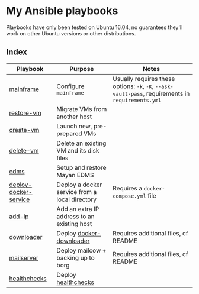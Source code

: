 # My Ansible playbooks

Playbooks have only been tested on Ubuntu 16.04, no guarantees they'll work on
other Ubuntu versions or other distributions.

## Index

Playbook | Purpose | Notes
--- | --- | --
[mainframe](mainframe/) | Configure `mainframe` | Usually requires these options: `-k`, `-K`, `--ask-vault-pass`, requirements in `requirements.yml`
[restore-vm](restore-vm/) | Migrate VMs from another host |
[create-vm](create-vm/) | Launch new, pre-prepared VMs |
[delete-vm](delete-vm/) | Delete an existing VM and its disk files |
[edms](edms/) | Setup and restore Mayan EDMS |
[deploy-docker-service](deploy-docker-service/) | Deploy a docker service from a local directory | Requires a `docker-compose.yml` file
[add-ip](add-ip/) | Add an extra IP address to an existing host |
[downloader](downloader/) | Deploy [docker-downloader](https://github.com/coaxial/docker-downloader) | Requires additional files, cf README
[mailserver](mailserver/) | Deploy mailcow + backing up to borg | Requires additional files, cf README
[healthchecks](healthchecks/) | Deploy [healthchecks](https://github.com/healthchecks/healthchecks)
